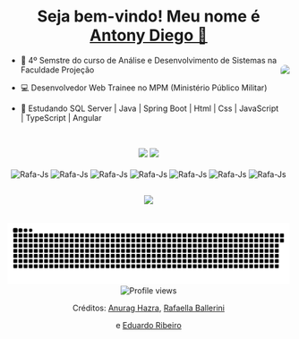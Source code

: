 

<div>
  
  <h1 align="center">
    Seja bem-vindo! Meu nome é  
    <a href="https://www.linkedin.com/in/antony-diego/">Antony Diego 👋</a>
  </h1>

  
- 📗 4º Semstre do curso de Análise e Desenvolvimento de Sistemas na Faculdade Projeção
  <img align="right" height="100" style="border-radius:50px;" src="https://clubedosgeeks.com.br/wp-content/uploads/2016/01/dormrm.gif">
- 💻 Desenvolvedor Web Trainee no MPM (Ministério Público Militar)
- 📙 Estudando SQL Server | Java | Spring Boot | Html | Css | JavaScript | TypeScript | Angular
 
  ##
  
<div style="display: inline_block" align="center"><br>
   <img height="150em" src="https://github-readme-stats.vercel.app/api?username=antonybsb&show_icons=true&theme=dracula&include_all_commits=true&count_private=true"/>
  <img height="150em" src="https://github-readme-stats.vercel.app/api/top-langs/?username=antonybsb&layout=compact&langs_count=7&theme=dracula"/>
  </div>
  <br>


<div align="center">
  
 
    
  <img align="center" alt="Rafa-Js" height="30" width="40" src="https://cdn.jsdelivr.net/gh/devicons/devicon/icons/java/java-original.svg">
  <img align="center" alt="Rafa-Js" height="30" width="40" src="https://cdn.jsdelivr.net/gh/devicons/devicon/icons/spring/spring-original.svg">
  <img align="center" alt="Rafa-Js" height="30" width="40" src="https://cdn.jsdelivr.net/gh/devicons/devicon/icons/html5/html5-original.svg">
  <img align="center" alt="Rafa-Js" height="30" width="40" src="https://cdn.jsdelivr.net/gh/devicons/devicon/icons/css3/css3-original.svg">
  <img align="center" alt="Rafa-Js" height="30" width="40" src="https://cdn.jsdelivr.net/gh/devicons/devicon/icons/javascript/javascript-original.svg">
  <img align="center" alt="Rafa-Js" height="30" width="40" src="https://cdn.jsdelivr.net/gh/devicons/devicon/icons/typescript/typescript-original.svg">
  <img align="center" alt="Rafa-Js" height="30" width="40" src="https://cdn.jsdelivr.net/gh/devicons/devicon/icons/angularjs/angularjs-original.svg">
    
</div>

##

<div align="center">
  <a href="https://www.linkedin.com/in/antony-diego" target="_blank"><img src="https://img.shields.io/badge/-LinkedIn-%230077B5?style=for-the-badge&logo=linkedin&logoColor=white" target="_blank"></a> 
  
##
    
  ![Snake animation](https://github.com/Antonybsb/antonybsb/blob/output/github-contribution-grid-snake.svg)
  ![Profile views](https://gpvc.arturio.dev/antonybsb) 
</div>
  
<div align="center">
  <p>Créditos: 
    <a href="https://github.com/anuraghazra/github-readme-stats">Anurag Hazra</a>, <a href="https://github.com/rafaballerini">Rafaella Ballerini</a></p> e <a href="https://github.com/duribeiro">Eduardo Ribeiro</a></p>
</div>


